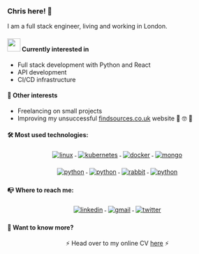 ### Chris here! 👋

I am a full stack engineer, living and working in London.


#### <img src="https://media.giphy.com/media/WUlplcMpOCEmTGBtBW/giphy.gif" width="30"> Currently interested in
* Full stack development with Python and React
* API development
* CI/CD infrastructure


#### 🔭 Other interests
* Freelancing on small projects
* Improving my unsuccessful <a href='https://findsources.co.uk/'>findsources.co.uk</a> website 💪 🤓 💪


#### 🛠️ Most used technologies:

<p align="center">
  <a href='https://linux.org/'>
  	<img src="https://github.com/kolitiri/kolitiri/blob/master/icons/linux.svg" alt="linux" style="vertical-align:top; margin:4px">
  </a>
  <a href='https://kubernetes.io/'>
  	<img src="https://github.com/kolitiri/kolitiri/blob/master/icons/kubernetes.svg" alt="kubernetes" style="vertical-align:top; margin:4px">
  </a>
  <a href='https://www.docker.com/'>
  	<img src="https://github.com/kolitiri/kolitiri/blob/master/icons/docker.svg" alt="docker" style="vertical-align:top; margin:4px">
  </a>
  <a href='https://www.mongodb.com/'>
  	<img src="https://github.com/kolitiri/kolitiri/blob/master/icons/mongo.svg" alt="mongo" style="vertical-align:top; margin:4px">
  </a>
</p>
<p align="center">
  <a href='https://www.python.org/'>
  	<img src="https://github.com/kolitiri/kolitiri/blob/master/icons/python.svg" alt="python" style="vertical-align:top; margin:4px">
  </a>
  <a href='https://reactjs.org/'>
  	<img src="https://github.com/kolitiri/kolitiri/blob/master/icons/react.svg" alt="python" style="vertical-align:top; margin:4px">
  </a>
  <a href='https://www.rabbitmq.com/'>
  	<img src="https://github.com/kolitiri/kolitiri/blob/master/icons/rabbitmq.svg" alt="rabbit" style="vertical-align:top; margin:4px">
  </a>
  <a href='https://sentry.io/welcome/'>
  	<img src="https://github.com/kolitiri/kolitiri/blob/master/icons/sentry.svg" alt="python" style="vertical-align:top; margin:4px">
  </a>
</p>

#### 📭 Where to reach me:

<p align="center">
	<a href='https://www.linkedin.com/in/christos-liontos-252b7485'>
		<img src="https://github.com/kolitiri/kolitiri/blob/master/icons/linkedin.svg" alt="linkedin" style="vertical-align:top; margin:4px">
	</a>
	<a href='mailto: christos.liontos.pr@gmail.com'>
		<img src="https://github.com/kolitiri/kolitiri/blob/master/icons/gmail.svg" alt="gmail" style="vertical-align:top; margin:4px">
	</a>
  <a href='https://twitter.com/ChristosLiontos'>
    <img src="https://github.com/kolitiri/kolitiri/blob/master/icons/twitter.svg" alt="twitter" style="vertical-align:top; margin:4px">
  </a>
</p>

#### 📃 Want to know more?

<p align="center">
  ⚡ Head over to my online CV <a href='https://christos-liontos.herokuapp.com/'>here</a> ⚡
</p>

